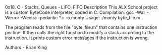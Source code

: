 0x18. C - Stacks, Queues - LIFO, FIFO
Description
This ALX School project is a custom ByteCode interpreter, coded in C. Compilation: gcc -Wall -Werror -Wextra -pedantic *.c -o monty Usage: ./monty byte_file.m

The program reads from the file "byte_file.m" that contains one instruction per line. It then calls the right function to modify a stack according to the instruction. It prints custom error messages if the instruction is wrong.

Authors - Brian King
